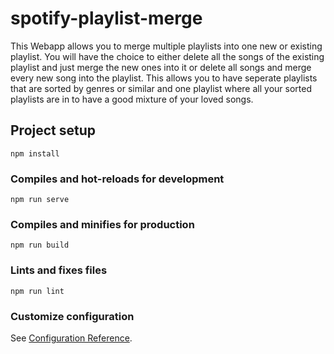 # spotify-playlist-merge

This Webapp allows you to merge multiple playlists into one new or existing playlist. 
You will have the choice to either delete all the songs of the existing playlist and just merge the new ones into it or delete all songs and merge every new song into the playlist.
This allows you to have seperate playlists that are sorted by genres or similar and one playlist where all your sorted playlists are in to have a good mixture of your loved songs. 

## Project setup
```
npm install
```

### Compiles and hot-reloads for development
```
npm run serve
```

### Compiles and minifies for production
```
npm run build
```

### Lints and fixes files
```
npm run lint
```

### Customize configuration
See [Configuration Reference](https://cli.vuejs.org/config/).
